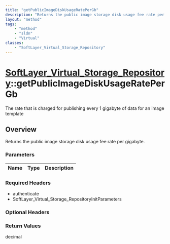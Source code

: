 ```yaml
---
title: "getPublicImageDiskUsageRatePerGb"
description: "Returns the public image storage disk usage fee rate per gigabyte."
layout: "method"
tags:
    - "method"
    - "sldn"
    - "Virtual"
classes:
    - "SoftLayer_Virtual_Storage_Repository"
---
```

# [SoftLayer_Virtual_Storage_Repository](/reference/services/SoftLayer_Virtual_Storage_Repository)::getPublicImageDiskUsageRatePerGb

The rate that is charged for publishing every 1 gigabyte of data for an image template 


## Overview 
Returns the public image storage disk usage fee rate per gigabyte. 

### Parameters 
|Name | Type | Description |
| --- | --- | --- |


### Required Headers
* authenticate
* SoftLayer_Virtual_Storage_RepositoryInitParameters

### Optional Headers

### Return Values
decimal


